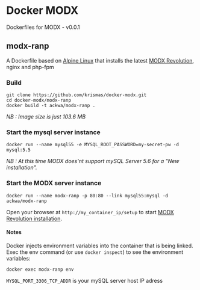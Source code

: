 # Docker MODX
Dockerfiles for MODX - v0.0.1

## modx-ranp

A Dockerfile based on [Alpine Linux](gliderlabs/docker-alpine) that installs the latest [MODX Revolution](https://github.com/modxcms/revolution), nginx and php-fpm 

### Build

```
git clone https://github.com/krismas/docker-modx.git
cd docker-modx/modx-ranp
docker build -t ackwa/modx-ranp .
```

*NB : Image size is just 103.6 MB*

### Start the mysql server instance

```
docker run --name mysql55 -e MYSQL_ROOT_PASSWORD=my-secret-pw -d mysql:5.5
```

*NB : At this time MODX does'nt support mySQL Server 5.6 for a "New installation".*

### Start the MODX server instance

```
docker run --name modx-ranp -p 80:80 --link mysql55:mysql -d ackwa/modx-ranp
```

Open your browser at `http://my_container_ip/setup` to start [MODX Revolution installation](http://rtfm.modx.com/revolution/2.x/getting-started/installation/basic-installation). 

#### Notes

Docker injects environment variables into the container that is being linked.  Exec the env command (or use `docker inspect`) to see the environment variables:

```
docker exec modx-ranp env
```

`MYSQL_PORT_3306_TCP_ADDR` is your mySQL server host IP adress  